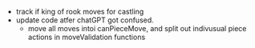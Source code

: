 - track if king of rook moves for castling
- update code atfer chatGPT got confused.
  - move all moves intoi canPieceMove, and split out indivusual piece actions in moveValidation functions
